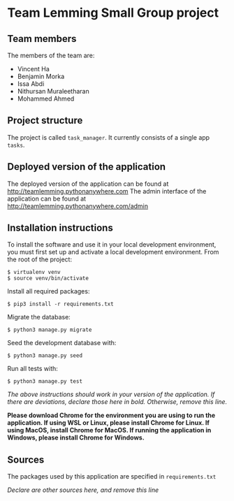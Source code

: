   # Team Lemming Small Group project

## Team members
The members of the team are:
- Vincent Ha
- Benjamin Morka
- Issa Abdi
- Nithursan Muraleetharan
- Mohammed Ahmed

## Project structure
The project is called `task_manager`.  It currently consists of a single app `tasks`.

## Deployed version of the application
The deployed version of the application can be found at http://teamlemming.pythonanywhere.com
The admin interface of the application can be found at http://teamlemming.pythonanywhere.com/admin 

## Installation instructions
To install the software and use it in your local development environment, you must first set up and activate a local development environment.  From the root of the project:

```
$ virtualenv venv
$ source venv/bin/activate
```

Install all required packages:

```
$ pip3 install -r requirements.txt
```

Migrate the database:

```
$ python3 manage.py migrate
```

Seed the development database with:

```
$ python3 manage.py seed
```

Run all tests with:
```
$ python3 manage.py test
```

*The above instructions should work in your version of the application.  If there are deviations, declare those here in bold.  Otherwise, remove this line.*

**Please download Chrome for the environment you are using to run the application. If using WSL or Linux, please install Chrome for Linux. If using MacOS, install Chrome for MacOS. If running the application in Windows, please install Chrome for Windows.**



## Sources
The packages used by this application are specified in `requirements.txt`

*Declare are other sources here, and remove this line*
